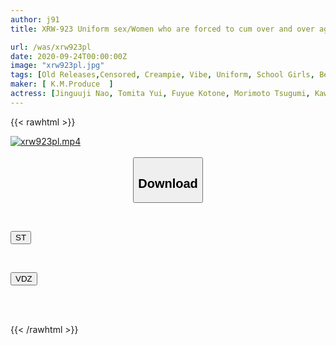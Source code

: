```yaml
---
author: j91
title: XRW-923 Uniform sex/Women who are forced to cum over and over again by their penises despite their unwillingness

url: /was/xrw923pl
date: 2020-09-24T00:00:00Z
image: "xrw923pl.jpg"
tags: [Old Releases,Censored, Creampie, Vibe, Uniform, School Girls, Best, Omnibus, Big Tits, Nasty, Hardcore, Cowgirl, Electric Massager, Squirting, Breasts, Glasses, Documentary, School Uniform, Tits, Sister, Drama, Entertainer	]
maker: [ K.M.Produce  ]
actress: [Jinguuji Nao, Tomita Yui, Fuyue Kotone, Morimoto Tsugumi, Kawana Ai  ]
---
```



{{< rawhtml >}}

<div class="video" data-videoid="ydKwwgeVq6f1R82">
    <a href="javascript:;">
        <img src="/was/xrw923pl/xrw923pl.jpg" width="WIDTH" height="HEIGHT" alt="xrw923pl.mp4" loading="lazy">
    </a>
</div>

<script type="text/javascript" src="https://j91.asia/asset/on-demand-st.js"></script>

<br>
  <link rel="stylesheet" href="https://j91.asia/asset/bs5.css">
  
  <center>
  <button class="btn btn-primary" type="button" data-bs-toggle="collapse" data-bs-target=".multi-collapse" aria-expanded="false" aria-controls="multiCollapseExample1 multiCollapseExample2"><h2>Download</h2></button></center>
</p>
<div class="row">
  <div class="col">
    <div class="collapse multi-collapse" id="multiCollapseExample1">
      <div class="card card-body">
	      	      <br>
<div class="buttons">  
<p><a href="https://streamtape.to/v/ydKwwgeVq6f1R82" target="_blank"><button class="btn-hover color-3"><i class="fa fa-download"></i> ST</button></a></p></div>
    </div>
  </div>
</div>
  <div class="col">
    <div class="collapse multi-collapse" id="multiCollapseExample2">
      <div class="card card-body">
	      <br>
<div class="buttons">
<p><a href="https://vidoza.net/yersw4s6243n" target="_blank"><button class="btn-hover color-1"><i class="fa fa-download"></i> VDZ</button></a></p></div>
<br><br>
      </div>
    </div>
  </div>
</div>

{{< /rawhtml >}}